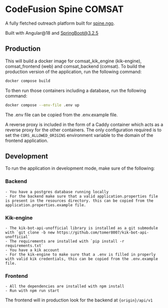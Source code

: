 # CodeFusion Spine COMSAT

A fully fletched outreach platform built for [spine.ngo](https://spine.ngo).

Built with Angular@18 and SpringBoot@3.2.5

## Production

This will build a docker image for comsat_kik_engine (kik-engine), comsat_frontend (web) and comsat_backend (comsat).
To build the production version of the application, run the following command:

```bash
docker compose build
```

To then run those containers including a database, run the following command:

```bash
docker compose --env-file .env up
```

The .env file can be copied from the .env.example file.

A reverse proxy is included in the form of a Caddy container which acts as a reverse proxy for the other containers. The only configuration required is to set the `CORS_ALLOWED_ORIGINS` environment variable to the domain of the frontend application.

## Development

To run the application in development mode, make sure of the following:

### Backend

    - You have a postgres database running locally
    - For the backend make sure that a valid application.properties file is present in the resources directory. this can be copied from the application.properties.example file.

### Kik-engine

    - The kik-bot-api-unofficial library is installed as a git submodule with `git clone -b new https://github.com/tomer8007/kik-bot-api-unofficial`
    - The requirements are installed with `pip install -r requirements.txt`
    - You have a kik account
    - For the kik-engine to make sure that a .env is filled in properly with valid kik credentials, this can be copied from the .env.example file.

### Frontend

    - All the dependencies are installed with npm install
    - Run with npm run start

The frontend will in production look for the backend at `{origin}/api/v1`
